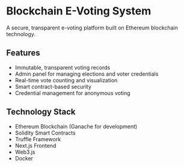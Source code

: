 # Blockchain E-Voting System

A secure, transparent e-voting platform built on Ethereum blockchain technology.

## Features
- Immutable, transparent voting records
- Admin panel for managing elections and voter credentials
- Real-time vote counting and visualization
- Smart contract-based security
- Credential management for anonymous voting

## Technology Stack
- Ethereum Blockchain (Ganache for development)
- Solidity Smart Contracts
- Truffle Framework
- Next.js Frontend
- Web3.js
- Docker